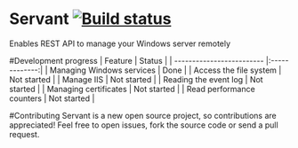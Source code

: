# Servant [![Build status](https://ci.appveyor.com/api/projects/status/s71a0dess4713e4w?svg=true)](https://ci.appveyor.com/project/skazantsev/servant)

Enables REST API to manage your Windows server remotely

#Development progress
| Feature       			| Status        |
| ------------------------- |:-------------:|
| Managing Windows services | Done          |
| Access the file system 	| Not started   |
| Manage IIS      			| Not started   |
| Reading the event log 	| Not started   |
| Managing certificates     | Not started   |
| Read performance counters | Not started   |

#Contributing
Servant is a new open source project, so contributions are appreciated! Feel free to open issues, fork the source code or send a pull request.